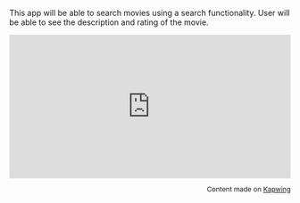 This app will be able to search movies using a search functionality. User will be able to see the description and rating of the movie.

<div style="height: 0; padding-bottom: calc(51.19%); position:relative; width: 100%;"><iframe allow="autoplay; gyroscope;" allowfullscreen height="100%" referrerpolicy="strict-origin" src="https://www.kapwing.com/e/601ab553f3965d004df07c1d" style="border:0; height:100%; left:0; overflow:hidden; position:absolute; top:0; width:100%" title="Embedded content made on Kapwing" width="100%"></iframe></div><p style="font-size: 12px; text-align: right;">Content made on <a href="https://www.kapwing.com/videos/601ab553f3965d004df07c1d" target="_blank" rel="noopener noreferrer">Kapwing</a></p>
